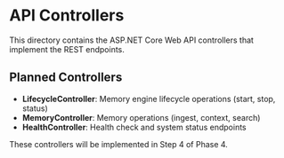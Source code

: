 # API Controllers

This directory contains the ASP.NET Core Web API controllers that implement the REST endpoints.

## Planned Controllers

- **LifecycleController**: Memory engine lifecycle operations (start, stop, status)
- **MemoryController**: Memory operations (ingest, context, search)
- **HealthController**: Health check and system status endpoints

These controllers will be implemented in Step 4 of Phase 4.